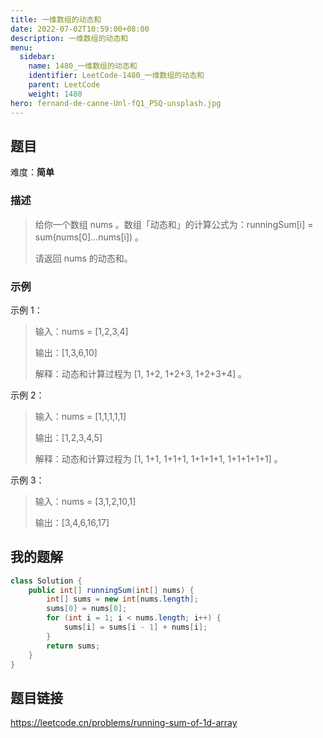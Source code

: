 ```yaml
---
title: 一维数组的动态和
date: 2022-07-02T10:59:00+08:00
description: 一维数组的动态和
menu:
  sidebar:
    name: 1480_一维数组的动态和
    identifier: LeetCode-1480_一维数组的动态和
    parent: LeetCode
    weight: 1480
hero: fernand-de-canne-Unl-fQ1_P5Q-unsplash.jpg
---
```


## 题目
难度：**简单**

### 描述

> 给你一个数组 nums 。数组「动态和」的计算公式为：runningSum[i] = sum(nums[0]…nums[i]) 。
>
> 请返回 nums 的动态和。

### 示例
示例 1：
> 输入：nums = [1,2,3,4]
>
>  输出：[1,3,6,10]
>
>  解释：动态和计算过程为 [1, 1+2, 1+2+3, 1+2+3+4] 。

示例 2：
>  输入：nums = [1,1,1,1,1]
>
>  输出：[1,2,3,4,5]
>
>  解释：动态和计算过程为 [1, 1+1, 1+1+1, 1+1+1+1, 1+1+1+1+1] 。

示例 3：
>  输入：nums = [3,1,2,10,1]
>
>  输出：[3,4,6,16,17]

## 我的题解
```Java
class Solution {
    public int[] runningSum(int[] nums) {
        int[] sums = new int[nums.length];
        sums[0] = nums[0];
        for (int i = 1; i < nums.length; i++) {
            sums[i] = sums[i - 1] + nums[i];
        }
        return sums;
    }
}
```

## 题目链接
https://leetcode.cn/problems/running-sum-of-1d-array
